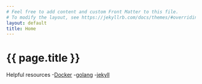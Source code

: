 ```yaml
---
# Feel free to add content and custom Front Matter to this file.
# To modify the layout, see https://jekyllrb.com/docs/themes/#overriding-theme-defaults
layout: default
title: Home
---
```

<h1>{{ page.title }}</h1>

Helpful resources
-[Docker](/resources/docker.html)
-[golang](/resources/golang.html)
-[jekyll](/resources/jekyll.html)

